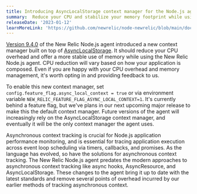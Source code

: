 ```yaml
---
title: Introducing AsyncLocalStorage context manager for the Node.js agent.
summary:  Reduce your CPU and stabilize your memory footprint while using the Node.js agent with the new AsyncLocalStorage context manager.
releaseDate: '2023-01-12'
learnMoreLink: 'https://github.com/newrelic/node-newrelic/blob/main/documentation/feature-flags.md#async_local_context'
---
```


[Version 9.4.0](https://github.com/newrelic/node-newrelic/releases/tag/v9.4.0) of the New Relic Node.js agent introduced a new context manager built on top of [AsyncLocalStorage](https://nodejs.org/api/async_context.html#class-asynclocalstorage). It should reduce your CPU overhead and offer a more stable use of memory while using the New Relic Node.js agent. CPU reduction will vary based on how your application is composed. Even if you are happy with your CPU overhead and memory management, it's worth opting in and providing feedback to us.

To enable this new context manager, set `config.feature_flag.async_local_context = true` or via environment variable `NEW_RELIC_FEATURE_FLAG_ASYNC_LOCAL_CONTEXT=1`. It's currently behind a feature flag, but we've plans in our next upcoming major release to make this the default context manager. Future versions of the agent will increasingly rely on the AsyncLocalStorage context manager, and eventually it will be the only context manager the agent uses.

Asynchronous context tracking is crucial for Node.js application performance monitoring, and is essential for tracing application execution across event loop scheduling via timers, callbacks, and promises. As the language has evolved, so have the solutions for asynchronous context tracking. The New Relic Node.js agent predates the modern approaches to asynchronous context tracking like async hooks, AsyncResource, and AsyncLocalStorage. These changes to the agent bring it up to date with the latest standards and remove several points of overhead incurred by our earlier methods of tracking asynchronous context.


